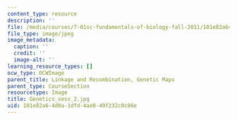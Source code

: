 ```yaml
---
content_type: resource
description: ''
file: /media/courses/7-01sc-fundamentals-of-biology-fall-2011/101e82a64d0a1dfd4ae049f232c0c86e_Genetics_sess_2.jpg
file_type: image/jpeg
image_metadata:
  caption: ''
  credit: ''
  image-alt: ''
learning_resource_types: []
ocw_type: OCWImage
parent_title: Linkage and Recombination, Genetic Maps
parent_type: CourseSection
resourcetype: Image
title: Genetics_sess_2.jpg
uid: 101e82a6-4d0a-1dfd-4ae0-49f232c0c86e
---
```

